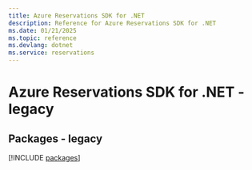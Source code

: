 ```yaml
---
title: Azure Reservations SDK for .NET
description: Reference for Azure Reservations SDK for .NET
ms.date: 01/21/2025
ms.topic: reference
ms.devlang: dotnet
ms.service: reservations
---
```

# Azure Reservations SDK for .NET - legacy
## Packages - legacy
[!INCLUDE [packages](reservations-index.md)]